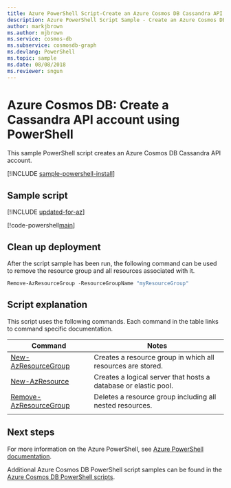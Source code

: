 ```yaml
---
title: Azure PowerShell Script-Create an Azure Cosmos DB Cassandra API account
description: Azure PowerShell Script Sample - Create an Azure Cosmos DB Cassandra API account
author: markjbrown
ms.author: mjbrown
ms.service: cosmos-db
ms.subservice: cosmosdb-graph
ms.devlang: PowerShell
ms.topic: sample
ms.date: 08/08/2018
ms.reviewer: sngun
---
```


# Azure Cosmos DB: Create a Cassandra API account using PowerShell

This sample PowerShell script creates an Azure Cosmos DB Cassandra API account. 

[!INCLUDE [sample-powershell-install](../../../includes/sample-powershell-install-no-ssh.md)]

## Sample script

[!INCLUDE [updated-for-az](../../../includes/updated-for-az.md)]

[!code-powershell[main](../../../powershell_scripts/cosmosdb/create-and-configure-cassandra-database/create-and-configure-cassandra-database.ps1?highlight=9,12-15,18,21-23,26-29,32-37 "Create an Azure Cosmos DB account")]

## Clean up deployment

After the script sample has been run, the following command can be used to remove the resource group and all resources associated with it.

```powershell
Remove-AzResourceGroup -ResourceGroupName "myResourceGroup"
```

## Script explanation

This script uses the following commands. Each command in the table links to command specific documentation.

| Command | Notes |
|---|---|
| [New-AzResourceGroup](https://docs.microsoft.com/powershell/module/az.resources/new-azresourcegroup) | Creates a resource group in which all resources are stored. |
| [New-AzResource](https://docs.microsoft.com/powershell/module/az.resources/new-azresource?view=azurermps-3.8.0) | Creates a logical server that hosts a database or elastic pool. |
| [Remove-AzResourceGroup](https://docs.microsoft.com/powershell/module/az.resources/remove-azresourcegroup) | Deletes a resource group including all nested resources. |
|||

## Next steps

For more information on the Azure PowerShell, see [Azure PowerShell documentation](https://docs.microsoft.com/powershell/).

Additional Azure Cosmos DB PowerShell script samples can be found in the [Azure Cosmos DB PowerShell scripts](../powershell-samples.md).
